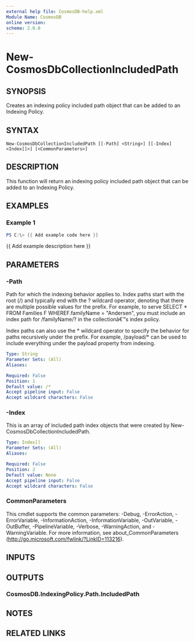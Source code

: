 ```yaml
---
external help file: CosmosDB-help.xml
Module Name: CosmosDB
online version:
schema: 2.0.0
---
```


# New-CosmosDbCollectionIncludedPath

## SYNOPSIS
Creates an indexing policy included path object that can be
added to an Indexing Policy.

## SYNTAX

```
New-CosmosDbCollectionIncludedPath [[-Path] <String>] [[-Index] <Index[]>] [<CommonParameters>]
```

## DESCRIPTION
This function will return an indexing policy included path
object that can be added to an Indexing Policy.

## EXAMPLES

### Example 1
```powershell
PS C:\> {{ Add example code here }}
```

{{ Add example description here }}

## PARAMETERS

### -Path
Path for which the indexing behavior applies to.
Index paths
start with the root (/) and typically end with the ?
wildcard
operator, denoting that there are multiple possible values for
the prefix.
For example, to serve
SELECT * FROM Families F WHEREF.familyName = "Andersen", you
must include an index path for /familyName/?
in the collectionâ€™s
index policy.

Index paths can also use the * wildcard operator to specify the
behavior for paths recursively under the prefix.
For example, /payload/*
can be used to include everything under the payload property
from indexing.

```yaml
Type: String
Parameter Sets: (All)
Aliases:

Required: False
Position: 1
Default value: /*
Accept pipeline input: False
Accept wildcard characters: False
```

### -Index
This is an array of included path index objects that were
created by New-CosmosDbCollectionIncludedPath.

```yaml
Type: Index[]
Parameter Sets: (All)
Aliases:

Required: False
Position: 2
Default value: None
Accept pipeline input: False
Accept wildcard characters: False
```

### CommonParameters
This cmdlet supports the common parameters: -Debug, -ErrorAction, -ErrorVariable, -InformationAction, -InformationVariable, -OutVariable, -OutBuffer, -PipelineVariable, -Verbose, -WarningAction, and -WarningVariable. For more information, see about_CommonParameters (http://go.microsoft.com/fwlink/?LinkID=113216).

## INPUTS

## OUTPUTS

### CosmosDB.IndexingPolicy.Path.IncludedPath

## NOTES

## RELATED LINKS
